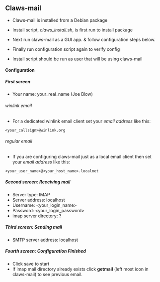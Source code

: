 ## Claws-mail

* Claws-mail is installed from a Debian package

* Install script, _claws_install.sh_, is first run to install package
* Next run claws-mail as a GUI app. & follow configuration steps below.
* Finally run configuration script again to verify config

* Install script should be run as user that will be using claws-mail


#### Configuration

##### First screen

* Your name: your_real_name (Joe Blow)

###### winlink email

* For a dedicated winlink email client set your _email address_ like this:

```
<your_callsign>@winlink.org
```

###### regular email
* If you are configuring claws-mail just as a local email client then set your _email address_ like this:

```
<your_user_name>@<your_host_name>.localnet
```


##### Second screen: Receiving mail

* Server type: IMAP
* Server address: localhost
* Username: <your_login_name>
* Password: <your_login_password>
* imap server directory: ?

##### Third screen: Sending mail

* SMTP server address: localhost

##### Fourth screen: Configuration Finished

* Click save to start
* If imap mail directory already exists click **getmail** (left most icon in claws-mail) to see previous email.